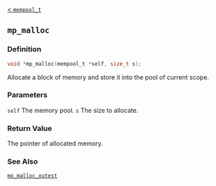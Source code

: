 
[< `mempool_t`](MemoryPool.md)

## `mp_malloc`

### Definition
```C
void *mp_malloc(mempool_t *self, size_t s);
```
Allocate a block of memory and store it into the pool of current scope.

### Parameters
`self` The memory pool.
`s` The size to allocate.

### Return Value
The pointer of allocated memory.

### See Also
[`mp_malloc_outest`](./mp_malloc_outest.md)

